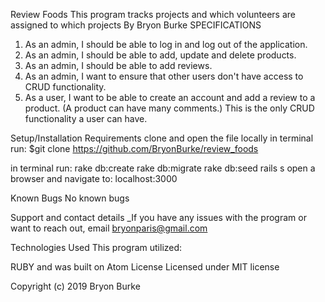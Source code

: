 Review Foods
This program tracks projects and which volunteers are assigned to which projects
By Bryon Burke
SPECIFICATIONS

1. As an admin, I should be able to log in and log out of the application.
2. As an admin, I should be able to add, update and delete products.
3. As an admin, I should be able to add reviews.
4. As an admin, I want to ensure that other users don't have access to CRUD functionality.
5. As a user, I want to be able to create an account and add a review to a product. (A product can have many comments.) This is the only CRUD functionality a user can have.

Setup/Installation Requirements
clone and open the file locally
in terminal run:
$git clone https://github.com/BryonBurke/review_foods

in terminal run:
  rake db:create
  rake db:migrate
  rake db:seed
  rails s
  open a browser and navigate to: localhost:3000

Known Bugs
No known bugs

Support and contact details
_If you have any issues with the program or want to reach out, email bryonparis@gmail.com

Technologies Used
This program utilized:

RUBY and was built on Atom
License
Licensed under MIT license

Copyright (c) 2019 Bryon Burke
